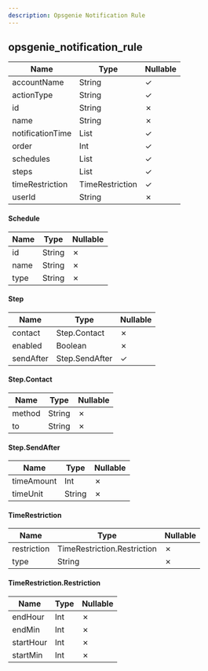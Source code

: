 ```yaml
---
description: Opsgenie Notification Rule
---
```

opsgenie_notification_rule
--------------------------

| **Name**         | **Type**        | **Nullable** |
| ---------------- | --------------- | ------------ |
| accountName      | String          | &check;      |
| actionType       | String          | &check;      |
| id               | String          | &cross;      |
| name             | String          | &cross;      |
| notificationTime | List<String>    | &check;      |
| order            | Int             | &check;      |
| schedules        | List<Schedule>  | &check;      |
| steps            | List<Step>      | &check;      |
| timeRestriction  | TimeRestriction | &check;      |
| userId           | String          | &cross;      |

#### Schedule
| **Name** | **Type** | **Nullable** |
| -------- | -------- | ------------ |
| id       | String   | &cross;      |
| name     | String   | &cross;      |
| type     | String   | &cross;      |

#### Step
| **Name**  | **Type**       | **Nullable** |
| --------- | -------------- | ------------ |
| contact   | Step.Contact   | &cross;      |
| enabled   | Boolean        | &cross;      |
| sendAfter | Step.SendAfter | &check;      |

#### Step.Contact
| **Name** | **Type** | **Nullable** |
| -------- | -------- | ------------ |
| method   | String   | &cross;      |
| to       | String   | &cross;      |

#### Step.SendAfter
| **Name**   | **Type** | **Nullable** |
| ---------- | -------- | ------------ |
| timeAmount | Int      | &cross;      |
| timeUnit   | String   | &cross;      |

#### TimeRestriction
| **Name**    | **Type**                    | **Nullable** |
| ----------- | --------------------------- | ------------ |
| restriction | TimeRestriction.Restriction | &cross;      |
| type        | String                      | &cross;      |

#### TimeRestriction.Restriction
| **Name**  | **Type** | **Nullable** |
| --------- | -------- | ------------ |
| endHour   | Int      | &cross;      |
| endMin    | Int      | &cross;      |
| startHour | Int      | &cross;      |
| startMin  | Int      | &cross;      |
